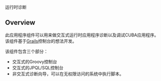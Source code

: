 运行时诊断

## Overview
此应用程序组件可以用来做交互式运行时应用程序诊断以及调试CUBA应用程序。该组件基于[Grails](http://plugins.grails.org/plugin/console)控制台的想法开发。

该组件包含三个部分：

* 交互式的Groovy控制台
* 交互式的JPQL/SQL控制台
* 非交互式诊断向导，可以在无权限访问的系统中执行脚本。
